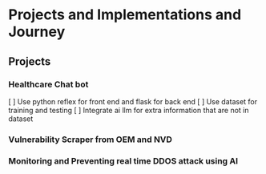 # Projects and Implementations and Journey

## Projects

### Healthcare Chat bot
[ ] Use python reflex for front end and flask for back end
[ ] Use dataset for training and testing
[ ] Integrate ai llm for extra information that are not in dataset


### Vulnerability Scraper from OEM and NVD

### Monitoring and Preventing real time DDOS attack using AI 



















  
